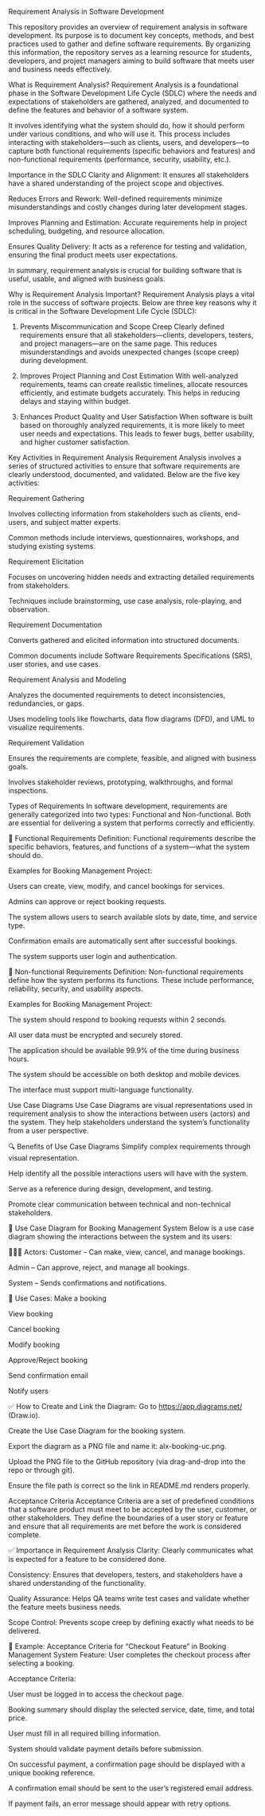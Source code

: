 Requirement Analysis in Software Development

This repository provides an overview of requirement analysis in software development. Its purpose is to document key concepts, methods, and best practices used to gather and define software requirements. By organizing this information, the repository serves as a learning resource for students, developers, and project managers aiming to build software that meets user and business needs effectively.

What is Requirement Analysis?
Requirement Analysis is a foundational phase in the Software Development Life Cycle (SDLC) where the needs and expectations of stakeholders are gathered, analyzed, and documented to define the features and behavior of a software system.

It involves identifying what the system should do, how it should perform under various conditions, and who will use it. This process includes interacting with stakeholders—such as clients, users, and developers—to capture both functional requirements (specific behaviors and features) and non-functional requirements (performance, security, usability, etc.).

Importance in the SDLC
Clarity and Alignment: It ensures all stakeholders have a shared understanding of the project scope and objectives.

Reduces Errors and Rework: Well-defined requirements minimize misunderstandings and costly changes during later development stages.

Improves Planning and Estimation: Accurate requirements help in project scheduling, budgeting, and resource allocation.

Ensures Quality Delivery: It acts as a reference for testing and validation, ensuring the final product meets user expectations.

In summary, requirement analysis is crucial for building software that is useful, usable, and aligned with business goals.

Why is Requirement Analysis Important?
Requirement Analysis plays a vital role in the success of software projects. Below are three key reasons why it is critical in the Software Development Life Cycle (SDLC):

1. Prevents Miscommunication and Scope Creep
Clearly defined requirements ensure that all stakeholders—clients, developers, testers, and project managers—are on the same page. This reduces misunderstandings and avoids unexpected changes (scope creep) during development.

2. Improves Project Planning and Cost Estimation
With well-analyzed requirements, teams can create realistic timelines, allocate resources efficiently, and estimate budgets accurately. This helps in reducing delays and staying within budget.

3. Enhances Product Quality and User Satisfaction
When software is built based on thoroughly analyzed requirements, it is more likely to meet user needs and expectations. This leads to fewer bugs, better usability, and higher customer satisfaction.

Key Activities in Requirement Analysis
Requirement Analysis involves a series of structured activities to ensure that software requirements are clearly understood, documented, and validated. Below are the five key activities:

Requirement Gathering

Involves collecting information from stakeholders such as clients, end-users, and subject matter experts.

Common methods include interviews, questionnaires, workshops, and studying existing systems.

Requirement Elicitation

Focuses on uncovering hidden needs and extracting detailed requirements from stakeholders.

Techniques include brainstorming, use case analysis, role-playing, and observation.

Requirement Documentation

Converts gathered and elicited information into structured documents.

Common documents include Software Requirements Specifications (SRS), user stories, and use cases.

Requirement Analysis and Modeling

Analyzes the documented requirements to detect inconsistencies, redundancies, or gaps.

Uses modeling tools like flowcharts, data flow diagrams (DFD), and UML to visualize requirements.

Requirement Validation

Ensures the requirements are complete, feasible, and aligned with business goals.

Involves stakeholder reviews, prototyping, walkthroughs, and formal inspections.

Types of Requirements
In software development, requirements are generally categorized into two types: Functional and Non-functional. Both are essential for delivering a system that performs correctly and efficiently.

🔹 Functional Requirements
Definition:
Functional requirements describe the specific behaviors, features, and functions of a system—what the system should do.

Examples for Booking Management Project:

Users can create, view, modify, and cancel bookings for services.

Admins can approve or reject booking requests.

The system allows users to search available slots by date, time, and service type.

Confirmation emails are automatically sent after successful bookings.

The system supports user login and authentication.

🔹 Non-functional Requirements
Definition:
Non-functional requirements define how the system performs its functions. These include performance, reliability, security, and usability aspects.

Examples for Booking Management Project:

The system should respond to booking requests within 2 seconds.

All user data must be encrypted and securely stored.

The application should be available 99.9% of the time during business hours.

The system should be accessible on both desktop and mobile devices.

The interface must support multi-language functionality.

Use Case Diagrams
Use Case Diagrams are visual representations used in requirement analysis to show the interactions between users (actors) and the system. They help stakeholders understand the system’s functionality from a user perspective.

🔍 Benefits of Use Case Diagrams
Simplify complex requirements through visual representation.

Help identify all the possible interactions users will have with the system.

Serve as a reference during design, development, and testing.

Promote clear communication between technical and non-technical stakeholders.

🧾 Use Case Diagram for Booking Management System
Below is a use case diagram showing the interactions between the system and its users:



🧑‍🤝‍🧑 Actors:
Customer – Can make, view, cancel, and manage bookings.

Admin – Can approve, reject, and manage all bookings.

System – Sends confirmations and notifications.

📌 Use Cases:
Make a booking

View booking

Cancel booking

Modify booking

Approve/Reject booking

Send confirmation email

Notify users

✅ How to Create and Link the Diagram:
Go to https://app.diagrams.net/ (Draw.io).

Create the Use Case Diagram for the booking system.

Export the diagram as a PNG file and name it: alx-booking-uc.png.

Upload the PNG file to the GitHub repository (via drag-and-drop into the repo or through git).

Ensure the file path is correct so the link in README.md renders properly.

Acceptance Criteria
Acceptance Criteria are a set of predefined conditions that a software product must meet to be accepted by the user, customer, or other stakeholders. They define the boundaries of a user story or feature and ensure that all requirements are met before the work is considered complete.

✅ Importance in Requirement Analysis
Clarity: Clearly communicates what is expected for a feature to be considered done.

Consistency: Ensures that developers, testers, and stakeholders have a shared understanding of the functionality.

Quality Assurance: Helps QA teams write test cases and validate whether the feature meets business needs.

Scope Control: Prevents scope creep by defining exactly what needs to be delivered.

📌 Example: Acceptance Criteria for “Checkout Feature” in Booking Management System
Feature: User completes the checkout process after selecting a booking.

Acceptance Criteria:

User must be logged in to access the checkout page.

Booking summary should display the selected service, date, time, and total price.

User must fill in all required billing information.

System should validate payment details before submission.

On successful payment, a confirmation page should be displayed with a unique booking reference.

A confirmation email should be sent to the user’s registered email address.

If payment fails, an error message should appear with retry options.






